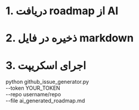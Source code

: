 # 1. دریافت roadmap از AI
# 2. ذخیره در فایل markdown
# 3. اجرای اسکریپت
python github_issue_generator.py \
  --token YOUR_TOKEN \
  --repo username/repo \
  --file ai_generated_roadmap.md